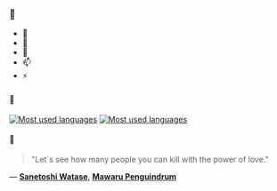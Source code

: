 ### 👋

- 🔭
- 🌱
- 💬
- 📫
- ⚡

#### 🧏

[![Most used languages](https://github-readme-stats-aynah.vercel.app/api/top-langs/?username=aynh&theme=solarized-dark&langs_count=6&layout=compact&hide_title=true)](https://github.com/anuraghazra/github-readme-stats#gh-dark-mode-only)
[![Most used languages](https://github-readme-stats-aynah.vercel.app/api/top-langs/?username=aynh&theme=solarized-light&langs_count=6&layout=compact&hide_title=true)](https://github.com/anuraghazra/github-readme-stats#gh-light-mode-only)

#### 💬

> "Let´s see how many people you can kill with the power of love."

&mdash; [**Sanetoshi Watase**](https://myanimelist.net/character.php?q=Sanetoshi%20Watase&cat=character), [**Mawaru Penguindrum**](https://myanimelist.net/search/all?q=Mawaru%20Penguindrum&cat=all)
